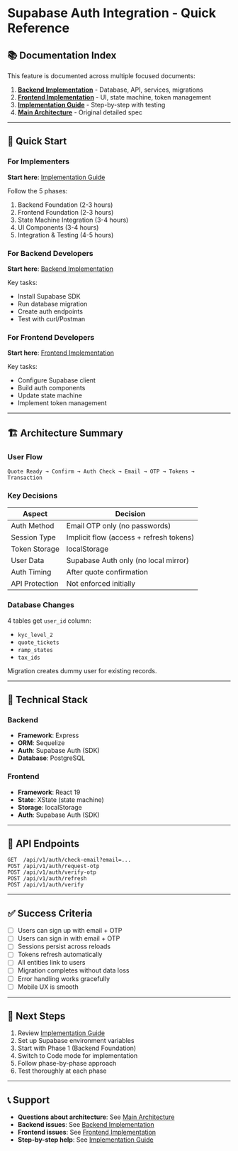 # Supabase Auth Integration - Quick Reference

## 📚 Documentation Index

This feature is documented across multiple focused documents:

1. **[Backend Implementation](./supabase-auth-backend.md)** - Database, API, services, migrations
2. **[Frontend Implementation](./supabase-auth-frontend.md)** - UI, state machine, token management  
3. **[Implementation Guide](./supabase-auth-implementation-guide.md)** - Step-by-step with testing
4. **[Main Architecture](./supabase-auth-integration.md)** - Original detailed spec

---

## 🎯 Quick Start

### For Implementers

**Start here**: [Implementation Guide](./supabase-auth-implementation-guide.md)

Follow the 5 phases:
1. Backend Foundation (2-3 hours)
2. Frontend Foundation (2-3 hours)
3. State Machine Integration (3-4 hours)
4. UI Components (3-4 hours)
5. Integration & Testing (4-5 hours)

### For Backend Developers

**Start here**: [Backend Implementation](./supabase-auth-backend.md)

Key tasks:
- Install Supabase SDK
- Run database migration
- Create auth endpoints
- Test with curl/Postman

### For Frontend Developers

**Start here**: [Frontend Implementation](./supabase-auth-frontend.md)

Key tasks:
- Configure Supabase client
- Build auth components
- Update state machine
- Implement token management

---

## 🏗️ Architecture Summary

### User Flow

```
Quote Ready → Confirm → Auth Check → Email → OTP → Tokens → Transaction
```

### Key Decisions

| Aspect | Decision |
|--------|----------|
| Auth Method | Email OTP only (no passwords) |
| Session Type | Implicit flow (access + refresh tokens) |
| Token Storage | localStorage |
| User Data | Supabase Auth only (no local mirror) |
| Auth Timing | After quote confirmation |
| API Protection | Not enforced initially |

### Database Changes

4 tables get `user_id` column:
- `kyc_level_2`
- `quote_tickets`
- `ramp_states`
- `tax_ids`

Migration creates dummy user for existing records.

---

## 🔧 Technical Stack

### Backend
- **Framework**: Express
- **ORM**: Sequelize  
- **Auth**: Supabase Auth (SDK)
- **Database**: PostgreSQL

### Frontend
- **Framework**: React 19
- **State**: XState (state machine)
- **Storage**: localStorage
- **Auth**: Supabase Auth (SDK)

---

## 📡 API Endpoints

```
GET  /api/v1/auth/check-email?email=...
POST /api/v1/auth/request-otp
POST /api/v1/auth/verify-otp
POST /api/v1/auth/refresh
POST /api/v1/auth/verify
```

---

## ✅ Success Criteria

- [ ] Users can sign up with email + OTP
- [ ] Users can sign in with email + OTP
- [ ] Sessions persist across reloads
- [ ] Tokens refresh automatically
- [ ] All entities link to users
- [ ] Migration completes without data loss
- [ ] Error handling works gracefully
- [ ] Mobile UX is smooth

---

## 🚀 Next Steps

1. Review [Implementation Guide](./supabase-auth-implementation-guide.md)
2. Set up Supabase environment variables
3. Start with Phase 1 (Backend Foundation)
4. Switch to Code mode for implementation
5. Follow phase-by-phase approach
6. Test thoroughly at each phase

---

## 📞 Support

- **Questions about architecture**: See [Main Architecture](./supabase-auth-integration.md)
- **Backend issues**: See [Backend Implementation](./supabase-auth-backend.md)
- **Frontend issues**: See [Frontend Implementation](./supabase-auth-frontend.md)
- **Step-by-step help**: See [Implementation Guide](./supabase-auth-implementation-guide.md)
